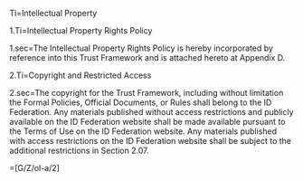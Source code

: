 Ti=Intellectual Property

1.Ti=Intellectual Property Rights Policy

1.sec=The Intellectual Property Rights Policy is hereby incorporated by reference into this Trust Framework and is attached hereto at Appendix D.

2.Ti=Copyright and Restricted Access

2.sec=The copyright for the Trust Framework, including without limitation the Formal Policies, Official Documents, or Rules shall belong to the ID Federation. Any materials published without access restrictions and publicly available on the ID Federation website shall be made available pursuant to the Terms of Use on the ID Federation website. Any materials published with access restrictions on the ID Federation website shall be subject to the additional restrictions in Section 2.07.

=[G/Z/ol-a/2]
